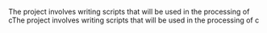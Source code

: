The project involves writing scripts that will be used in the processing of cThe project involves writing scripts that will be used in the processing of c
